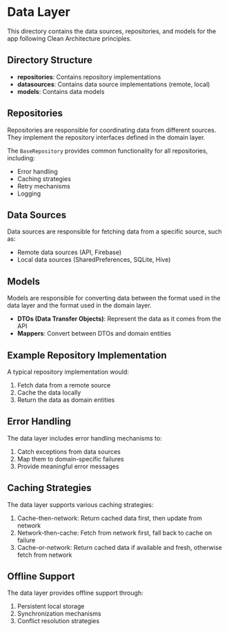 # Data Layer

This directory contains the data sources, repositories, and models for the app following Clean Architecture principles.

## Directory Structure

- **repositories**: Contains repository implementations
- **datasources**: Contains data source implementations (remote, local)
- **models**: Contains data models

## Repositories

Repositories are responsible for coordinating data from different sources. They implement the repository interfaces defined in the domain layer.

The `BaseRepository` provides common functionality for all repositories, including:

- Error handling
- Caching strategies
- Retry mechanisms
- Logging

## Data Sources

Data sources are responsible for fetching data from a specific source, such as:

- Remote data sources (API, Firebase)
- Local data sources (SharedPreferences, SQLite, Hive)

## Models

Models are responsible for converting data between the format used in the data layer and the format used in the domain layer.

- **DTOs (Data Transfer Objects)**: Represent the data as it comes from the API
- **Mappers**: Convert between DTOs and domain entities

## Example Repository Implementation

A typical repository implementation would:

1. Fetch data from a remote source
2. Cache the data locally
3. Return the data as domain entities

## Error Handling

The data layer includes error handling mechanisms to:

1. Catch exceptions from data sources
2. Map them to domain-specific failures
3. Provide meaningful error messages

## Caching Strategies

The data layer supports various caching strategies:

1. Cache-then-network: Return cached data first, then update from network
2. Network-then-cache: Fetch from network first, fall back to cache on failure
3. Cache-or-network: Return cached data if available and fresh, otherwise fetch from network

## Offline Support

The data layer provides offline support through:

1. Persistent local storage
2. Synchronization mechanisms
3. Conflict resolution strategies
